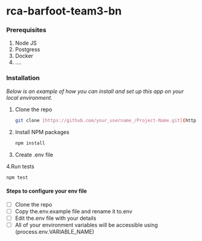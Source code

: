 # rca-barfoot-team3-bn


### Prerequisites

1. Node JS
2. Postgress 
3. Docker 
4. ....

### Installation

_Below is an example of how you can install and set up this app on your local environment._

1. Clone the repo
   ```sh
   git clone [https://github.com/your_username_/Project-Name.git](https://github.com/atlp-rwanda/rca-barfoot-team3-bn.git)
   ```
2. Install NPM packages
   ```sh
   npm install
   ```
   
3. Create .env file 


4.Run tests
   ```sh
   npm test
   ```

#### Steps to configure your env file

- [ ] Clone the repo
- [ ] Copy the.env.example file and rename it to.env
- [ ] Edit the.env file with your details
- [ ] All of your environment variables will be accessible using (process.env.VARIABLE_NAME)
